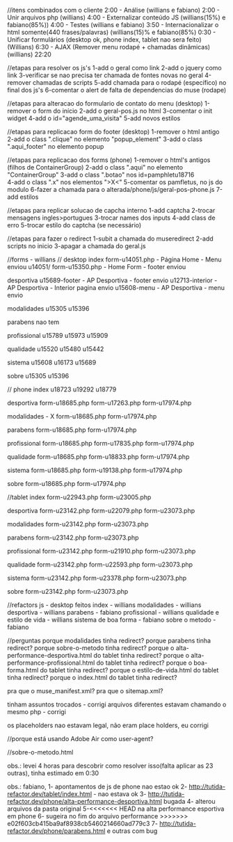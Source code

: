 //itens combinados com o cliente
2:00 - Análise (willians e fabiano)
2:00 - Unir arquivos php (willians)
4:00 - Externalizar conteúdo JS (willians(15%) e fabiano(85%))
4:00 - Testes (willians e fabiano)
3:50 - Internacionalizar o html somente(440 frases/palavras) (willians(15)% e fabiano(85%)
0:30 - Unificar formulários (desktop ok, phone index, tablet nao sera feito)(Willians)
6:30 - AJAX (Remover menu rodapé + chamadas dinâmicas) (willians)
22:20

//etapas para resolver os js's
1-add o geral como link
2-add o jquery como link
3-verificar se nao precisa ter chamada de fontes novas no geral
4-remover chamadas de scripts
5-add chamada para o rodapé (específico) no final dos js's
6-comentar o alert de falta de dependencias do muse (rodape)

//etapas para alteracao do formulario de contato do menu (desktop)
1-remover o form do início
2-add o geral-pos.js no html
3-comentar o init widget
4-add o id="agende_uma_visita"
5-add novos estilos
	<link rel="stylesheet" type="text/css" href="css/master_home.css?4191303428"/>
	<link rel="stylesheet" type="text/css" href="css/index.css?4243157305" id="pagesheet"/>

//etapas para replicacao form do footer (desktop)
1-remover o html antigo
2-add o class ".clique" no elemento "popup_element"
3-add o class ".aqui_footer" no elemento popup

//etapas para replicacao dos forms (phone)
1-remover o html's antigos (filhos de ContainerGroup)
2-add o class ".aqui" no elemento "ContainerGroup"
3-add o class ".botao" nos id=pamphletu18716	
4-add o class ".x" nos elementos ">X<"
5-comentar os pamfletus, no js do modulo
6-fazer a chamada para o alterada/phone/js/geral-pos-phone.js
	<script src="js/geral-pos-phone.js" type="text/javascript"></script>
7-add estilos
	<link rel="stylesheet" type="text/css" href="css/master_index-master.css?4252405239"/>
  	<link rel="stylesheet" type="text/css" href="css/index.css?4175413306" id="pagesheet"/>	


//etapas para replicar solucao de capcha interno
1-add captcha
2-trocar mensagens ingles>portugues
3-trocar names dos inputs
4-add class de erro
5-trocar estilo do captcha (se necessário)

//etapas para fazer o redirect
1-subit a chamada do museredirect
	<script src="js/vendor/museredirect.js?40941066" type="text/javascript"></script>
2-add scripts no inicio
	<script src="js/inicio.js" type="text/javascript"></script>
3-apagar a chamada do geral.js











//forms - willians
// desktop
index
form-u14051.php - Página Home - Menu enviou u14051/
form-u15350.php - Home Form - footer enviou 

desportiva
u15689-footer   - AP Desportiva - footer envio
u12713-interior - AP Desportiva - Interior pagina envio
u15608-menu     - AP Desportiva - menu envio

modalidades
u15305
u15396

parabens
nao tem

profissional
u15789
u15973
u15909

qualidade
u15520
u15480
u15442

sistema
u15608
u16173
u15689

sobre
u15305
u15396

// phone
index
u18723
u19292
u18779

desportiva
form-u18685.php
form-u17263.php
form-u17974.php

modalidades - X
form-u18685.php
form-u17974.php

parabens
form-u18685.php
form-u17974.php

profissional
form-u18685.php
form-u17835.php
form-u17974.php

qualidade
form-u18685.php
form-u18833.php
form-u17974.php

sistema
form-u18685.php
form-u19138.php
form-u17974.php

sobre
form-u18685.php
form-u17974.php

//tablet
index
form-u22943.php
form-u23005.php

desportiva
form-u23142.php
form-u22079.php
form-u23073.php

modalidades
form-u23142.php
form-u23073.php

parabens
form-u23142.php
form-u23073.php

profissional
form-u23142.php
form-u21910.php
form-u23073.php

qualidade
form-u23142.php
form-u22593.php
form-u23073.php

sistema
form-u23142.php
form-u23378.php
form-u23073.php

sobre
form-u23142.php
form-u23073.php

//refactors js - desktop feitos
index - willians
modalidades - willians
desportiva - willians
parabens - fabiano
profissional - willians
qualidade e estilo de vida - willians
sistema de boa forma - fabiano
sobre o metodo - fabiano


//perguntas
porque modalidades tinha redirect?
porque parabens tinha redirect?
porque sobre-o-metodo tinha redirect?
porque o alta-performance-desportiva.html do tablet tinha redirect?
porque o alta-performance-profissional.html do tablet tinha redirect?
porque o boa-forma.html do tablet tinha redirect?
porque o estilo-de-vida.html do tablet tinha redirect?
porque o index.html do tablet tinha redirect?

pra que o muse_manifest.xml?
pra que o sitemap.xml?

tinham assuntos trocados - corrigi
arquivos diferentes estavam chamando o mesmo php - corrigi

os placeholders nao estavam legal, não eram place holders, eu corrigi

//porque está usando Adobe Air como user-agent?
<!--HTML Widget code-->
<!-- <script type="text/javascript">
	if( navigator.userAgent.indexOf("AdobeAIR") >= 0)
		$("#u10085_iframe").replaceWith('<img width="774" height="499" style="background-color:#EEE;" src="http://www.youtube.com/yt/brand/media/image/YouTube-logo-full_color.png"/>')
</script>

<script type="text/javascript">
	if( navigator.userAgent.indexOf("AdobeAIR") >= 0)
		$("#u10099_iframe").replaceWith('<img width="774" height="499" style="background-color:#EEE;" src="http://www.youtube.com/yt/brand/media/image/YouTube-logo-full_color.png"/>')
</script> -->

//sobre-o-metodo.html
<!--HTML Widget code-->
<script type="text/javascript">
	if( navigator.userAgent.indexOf("AdobeAIR") >= 0)
		$("#u2697_iframe").replaceWith('<img width="774" height="495" style="background-color:#EEE;" src="http://www.youtube.com/yt/brand/media/image/YouTube-logo-full_color.png"/>')
</script>

<script type="text/javascript">
	if( navigator.userAgent.indexOf("AdobeAIR") >= 0)
		$("#u2709_iframe").replaceWith('<img width="774" height="499" style="background-color:#EEE;" src="http://www.youtube.com/yt/brand/media/image/YouTube-logo-full_color.png"/>')
</script>

<script type="text/javascript">
	if( navigator.userAgent.indexOf("AdobeAIR") >= 0)
		$("#u2722_iframe").replaceWith('<img width="774" height="507" style="background-color:#EEE;" src="http://www.youtube.com/yt/brand/media/image/YouTube-logo-full_color.png"/>')
</script>

obs.: levei 4 horas para descobrir como resolver isso(falta aplicar as 23 outras), tinha estimado em 0:30


obs.: fabiano, 
1- apontamentos de js de phone nao estao ok
2- http://tutida-refactor.dev/tablet/index.html - nao estava ok
3- http://tutida-refactor.dev/phone/alta-performance-desportiva.html bugada
4- alterou arquivos da pasta original
5-<<<<<<< HEAD na alta performance esportiva em phone
6- sugeira no fim do arquivo performance >>>>>>> e02f603cb415ba9af8938cb5460214660ad779c3
7- http://tutida-refactor.dev/phone/parabens.html e outras com bug


